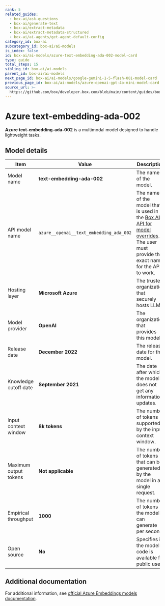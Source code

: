 ```yaml
---
rank: 5
related_guides:
  - box-ai/ask-questions
  - box-ai/generate-text
  - box-ai/extract-metadata
  - box-ai/extract-metadata-structured
  - box-ai/ai-agents/get-agent-default-config
category_id: box-ai
subcategory_id: box-ai/ai-models
is_index: false
id: box-ai/ai-models/azure-text-embedding-ada-002-model-card
type: guide
total_steps: 15
sibling_id: box-ai/ai-models
parent_id: box-ai/ai-models
next_page_id: box-ai/ai-models/google-gemini-1-5-flash-001-model-card
previous_page_id: box-ai/ai-models/azure-openai-gpt-4o-mini-model-card
source_url: >-
  https://github.com/box/developer.box.com/blob/main/content/guides/box-ai/ai-models/azure-text-embedding-ada-002-model-card.md
---
```

# Azure text-embedding-ada-002

**Azure text-embedding-ada-002** is a multimodal model designed to handle lightweight tasks.

## Model details

| Item  | Value | Description |
|-----------|----------|----------|
|Model name|**text-embedding-ada-002**| The name of the model. |
|API model name|`azure__openai__text_embedding_ada_002`| The name of the model that is used in the [Box AI API for model overrides][overrides]. The user must provide this exact name for the API to work. |
|Hosting layer| **Microsoft Azure** | The trusted organization that securely hosts LLM. |
|Model provider|**OpenAI**| The organization that provides this model. |
|Release date|**December 2022** | The release date for the model.|
|Knowledge cutoff date| **September 2021**| The date after which the model does not get any information updates. |
|Input context window |**8k tokens**| The number of tokens supported by the input context window.|
|Maximum output tokens |**Not applicable** |The number of tokens that can be generated by the model in a single request.|
|Empirical throughput| **1000** | The number of tokens the model can generate per second.|
|Open source | **No** | Specifies if the model's code is available for public use.|

## Additional documentation

For additional information, see [official Azure Embeddings models documentation][azure-ai-embeddings].

[azure-ai-embeddings]: https://learn.microsoft.com/en-us/azure/ai-services/openai/concepts/models#embeddings
[overrides]: g://box-ai/ai-agents/overrides-tutorial